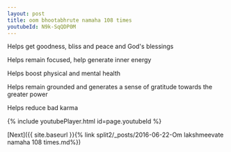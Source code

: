 ```yaml
---
layout: post
title: oom bhootabhrute namaha 108 times
youtubeId: N9k-SqQDP0M
---
```

 
 
Helps get goodness, bliss and peace and God's blessings
 
Helps remain focused, help generate inner energy 
 
Helps boost physical and mental health 
 
Helps remain grounded and generates a sense of gratitude towards the greater power 
 
Helps reduce bad karma
 
 
 
 


{% include youtubePlayer.html id=page.youtubeId %}
 
[Next]({{ site.baseurl }}{% link  split2/_posts/2016-06-22-Om lakshmeevate namaha 108 times.md%})
 

